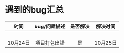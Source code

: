 # 遇到的bug汇总



|   时间   | bug/问题描述 | 是否解决 | 解决时间 |
| :------: | :----------: | :------: | :------: |
|          |              |          |          |
|          |              |          |          |
|          |              |          |          |
|          |              |          |          |
| 10月24日 | 项目打包出错 |    是    | 10月25日 |

